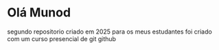 # Olá Munod
segundo repositorio criado em 2025 para os meus estudantes
foi criado com um curso presencial de git github

